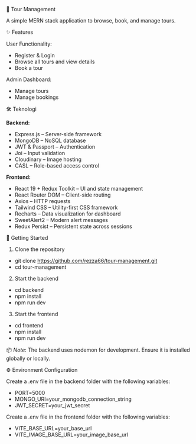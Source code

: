 🎒 Tour Management

A simple MERN stack application to browse, book, and manage tours.

✨ Features

User Functionality:

- Register & Login
- Browse all tours and view details
- Book a tour

Admin Dashboard:

- Manage tours
- Manage bookings

🛠️ Teknologi

**Backend:**

- Express.js – Server-side framework
- MongoDB – NoSQL database
- JWT & Passport – Authentication
- Joi – Input validation
- Cloudinary – Image hosting
- CASL – Role-based access control

**Frontend:**

- React 19 + Redux Toolkit – UI and state management
- React Router DOM – Client-side routing
- Axios – HTTP requests
- Tailwind CSS – Utility-first CSS framework
- Recharts – Data visualization for dashboard
- SweetAlert2 – Modern alert messages
- Redux Persist – Persistent state across sessions

🚀 Getting Started

1. Clone the repository

- git clone https://github.com/rezza66/tour-management.git
- cd tour-management
  
2. Start the backend

- cd backend
- npm install
- npm run dev
  
3. Start the frontend

- cd frontend
- npm install
- npm run dev

📦 *Note*: The backend uses nodemon for development. Ensure it is installed globally or locally.

⚙️ Environment Configuration

Create a .env file in the backend folder with the following variables:

- PORT=5000
- MONGO_URI=your_mongodb_connection_string
- JWT_SECRET=your_jwt_secret

Create a .env file in the frontend folder with the following variables:

- VITE_BASE_URL=your_base_url
- VITE_IMAGE_BASE_URL=your_image_base_url
